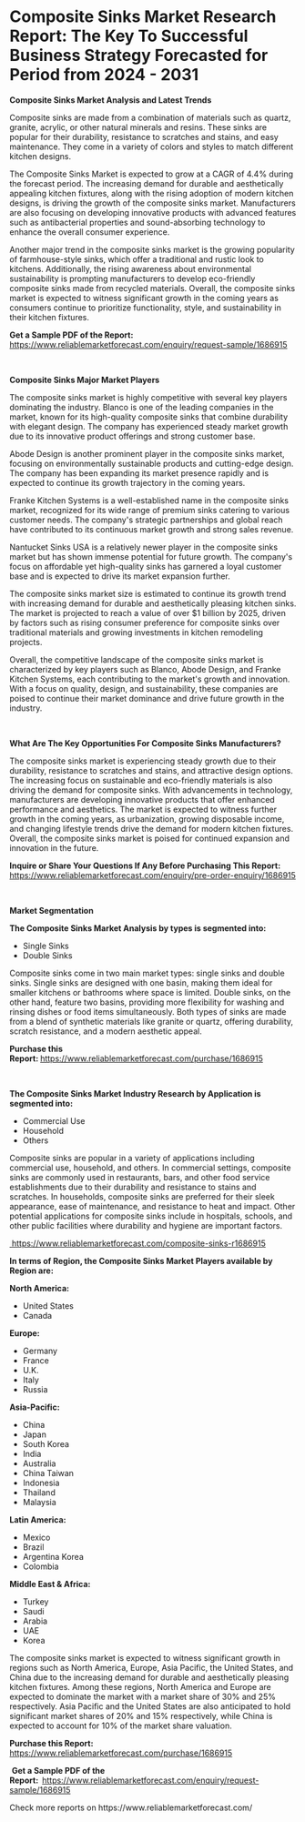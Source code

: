 <p><h1>Composite Sinks Market Research Report: The Key To Successful Business Strategy Forecasted for Period from 2024 - 2031</h1></p><p><strong>Composite Sinks Market Analysis and Latest Trends</strong></p>
<p><p>Composite sinks are made from a combination of materials such as quartz, granite, acrylic, or other natural minerals and resins. These sinks are popular for their durability, resistance to scratches and stains, and easy maintenance. They come in a variety of colors and styles to match different kitchen designs.</p><p>The Composite Sinks Market is expected to grow at a CAGR of 4.4% during the forecast period. The increasing demand for durable and aesthetically appealing kitchen fixtures, along with the rising adoption of modern kitchen designs, is driving the growth of the composite sinks market. Manufacturers are also focusing on developing innovative products with advanced features such as antibacterial properties and sound-absorbing technology to enhance the overall consumer experience.</p><p>Another major trend in the composite sinks market is the growing popularity of farmhouse-style sinks, which offer a traditional and rustic look to kitchens. Additionally, the rising awareness about environmental sustainability is prompting manufacturers to develop eco-friendly composite sinks made from recycled materials. Overall, the composite sinks market is expected to witness significant growth in the coming years as consumers continue to prioritize functionality, style, and sustainability in their kitchen fixtures.</p></p>
<p><strong>Get a Sample PDF of the Report:&nbsp;</strong> <a href="https://www.reliablemarketforecast.com/enquiry/request-sample/1686915">https://www.reliablemarketforecast.com/enquiry/request-sample/1686915</a></p>
<p>&nbsp;</p>
<p><strong>Composite Sinks Major Market Players</strong></p>
<p><p>The composite sinks market is highly competitive with several key players dominating the industry. Blanco is one of the leading companies in the market, known for its high-quality composite sinks that combine durability with elegant design. The company has experienced steady market growth due to its innovative product offerings and strong customer base.</p><p>Abode Design is another prominent player in the composite sinks market, focusing on environmentally sustainable products and cutting-edge design. The company has been expanding its market presence rapidly and is expected to continue its growth trajectory in the coming years.</p><p>Franke Kitchen Systems is a well-established name in the composite sinks market, recognized for its wide range of premium sinks catering to various customer needs. The company's strategic partnerships and global reach have contributed to its continuous market growth and strong sales revenue.</p><p>Nantucket Sinks USA is a relatively newer player in the composite sinks market but has shown immense potential for future growth. The company's focus on affordable yet high-quality sinks has garnered a loyal customer base and is expected to drive its market expansion further.</p><p>The composite sinks market size is estimated to continue its growth trend with increasing demand for durable and aesthetically pleasing kitchen sinks. The market is projected to reach a value of over $1 billion by 2025, driven by factors such as rising consumer preference for composite sinks over traditional materials and growing investments in kitchen remodeling projects.</p><p>Overall, the competitive landscape of the composite sinks market is characterized by key players such as Blanco, Abode Design, and Franke Kitchen Systems, each contributing to the market's growth and innovation. With a focus on quality, design, and sustainability, these companies are poised to continue their market dominance and drive future growth in the industry.</p></p>
<p>&nbsp;</p>
<p><strong>What Are The Key Opportunities For Composite Sinks Manufacturers?</strong></p>
<p><p>The composite sinks market is experiencing steady growth due to their durability, resistance to scratches and stains, and attractive design options. The increasing focus on sustainable and eco-friendly materials is also driving the demand for composite sinks. With advancements in technology, manufacturers are developing innovative products that offer enhanced performance and aesthetics. The market is expected to witness further growth in the coming years, as urbanization, growing disposable income, and changing lifestyle trends drive the demand for modern kitchen fixtures. Overall, the composite sinks market is poised for continued expansion and innovation in the future.</p></p>
<p><strong>Inquire or Share Your Questions If Any Before Purchasing This Report:</strong> <a href="https://www.reliablemarketforecast.com/enquiry/pre-order-enquiry/1686915">https://www.reliablemarketforecast.com/enquiry/pre-order-enquiry/1686915</a></p>
<p>&nbsp;</p>
<p><strong>Market Segmentation</strong></p>
<p><strong>The Composite Sinks Market Analysis by types is segmented into:</strong></p>
<p><ul><li>Single Sinks</li><li>Double Sinks</li></ul></p>
<p><p>Composite sinks come in two main market types: single sinks and double sinks. Single sinks are designed with one basin, making them ideal for smaller kitchens or bathrooms where space is limited. Double sinks, on the other hand, feature two basins, providing more flexibility for washing and rinsing dishes or food items simultaneously. Both types of sinks are made from a blend of synthetic materials like granite or quartz, offering durability, scratch resistance, and a modern aesthetic appeal.</p></p>
<p><strong>Purchase this Report:&nbsp;</strong><a href="https://www.reliablemarketforecast.com/purchase/1686915">https://www.reliablemarketforecast.com/purchase/1686915</a></p>
<p>&nbsp;</p>
<p><strong>The Composite Sinks Market Industry Research by Application is segmented into:</strong></p>
<p><ul><li>Commercial Use</li><li>Household</li><li>Others</li></ul></p>
<p><p>Composite sinks are popular in a variety of applications including commercial use, household, and others. In commercial settings, composite sinks are commonly used in restaurants, bars, and other food service establishments due to their durability and resistance to stains and scratches. In households, composite sinks are preferred for their sleek appearance, ease of maintenance, and resistance to heat and impact. Other potential applications for composite sinks include in hospitals, schools, and other public facilities where durability and hygiene are important factors.</p></p>
<p><a href="https://www.reliablemarketforecast.com/composite-sinks-r1686915">&nbsp;https://www.reliablemarketforecast.com/composite-sinks-r1686915</a></p>
<p><strong>In terms of Region, the Composite Sinks Market Players available by Region are:</strong></p>
<p>
    <p> <strong> North America: </strong>
        <ul>
            <li>United States</li>
            <li>Canada</li>
        </ul>
        </p> 
    <p> <strong> Europe: </strong>
        <ul>
            <li>Germany</li>
            <li>France</li>
            <li>U.K.</li>
            <li>Italy</li>
            <li>Russia</li>
        </ul>
        </p> 
    <p> <strong> Asia-Pacific: </strong>
        <ul>
            <li>China</li>
            <li>Japan</li>
            <li>South Korea</li>
            <li>India</li>
            <li>Australia</li>
            <li>China Taiwan</li>
            <li>Indonesia</li>
            <li>Thailand</li>
            <li>Malaysia</li>
        </ul>
        </p> 
    <p> <strong> Latin America: </strong>
        <ul>
            <li>Mexico</li>
            <li>Brazil</li>
            <li>Argentina Korea</li>
            <li>Colombia</li>
        </ul>
        </p> 
    <p> <strong> Middle East & Africa: </strong>
        <ul>
            <li>Turkey</li>
            <li>Saudi</li>
            <li>Arabia</li>
            <li>UAE</li>
            <li>Korea</li>
        </ul>
    </p>
    </p>
<p><p>The composite sinks market is expected to witness significant growth in regions such as North America, Europe, Asia Pacific, the United States, and China due to the increasing demand for durable and aesthetically pleasing kitchen fixtures. Among these regions, North America and Europe are expected to dominate the market with a market share of 30% and 25% respectively. Asia Pacific and the United States are also anticipated to hold significant market shares of 20% and 15% respectively, while China is expected to account for 10% of the market share valuation.</p></p>
<p><strong>Purchase this Report: </strong><a href="https://www.reliablemarketforecast.com/purchase/1686915">https://www.reliablemarketforecast.com/purchase/1686915</a></p>
<p>&nbsp;<strong>Get a Sample PDF of the Report:&nbsp;&nbsp;</strong><a href="https://www.reliablemarketforecast.com/enquiry/request-sample/1686915">https://www.reliablemarketforecast.com/enquiry/request-sample/1686915</a></p>
<p><strong></strong></p>
<p>Check more reports on https://www.reliablemarketforecast.com/</p>